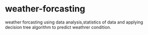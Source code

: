 # weather-forcasting
weather forcasting using data analysis,statistics of data and applying decision tree algorithm to predict weathrer condition.
